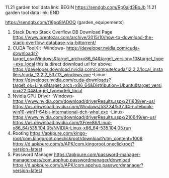 11.21 garden tool data link: BEGIN
https://sendgb.com/Rp0ajd3BoJb
11.21 garden tool data link: END


https://sendgb.com/t16pq8IADOQ (garden_equipements)


1. Stack Dump
Stack Overflow DB Download Page https://www.brentozar.com/archive/2015/10/how-to-download-the-stack-overflow-database-via-bittorrent/
2. CUDA ToolKit -Windows- https://developer.nvidia.com/cuda-downloads?target_os=Windows&target_arch=x86_64&target_version=10&target_type=exe_local this is direct download url for above: https://developer.download.nvidia.com/compute/cuda/12.2.2/local_installers/cuda_12.2.2_537.13_windows.exe -Linux- https://developer.nvidia.com/cuda-downloads?target_os=Linux&target_arch=x86_64&Distribution=Ubuntu&target_version=22.04&target_type=deb_local
3. Nvidia GPU Driver -Windows- https://www.nvidia.com/download/driverResults.aspx/211638/en-us/ https://us.download.nvidia.com/Windows/537.34/537.34-notebook-win10-win11-64bit-international-dch-whql.exe -Linux- https://www.nvidia.com/download/driverResults.aspx/210649/en-us/ https://us.download.nvidia.com/XFree86/Linux-x86_64/535.104.05/NVIDIA-Linux-x86_64-535.104.05.run
4. Rooting https://apkpure.com/kingo-root/com.kingoroot.oneclickroot/download?utm_content=1008 https://d.apkpure.com/b/APK/com.kingoroot.oneclickroot?version=latest
5. Password Manager https://apkpure.com/password-manager-managerpass/com.apphup.passwordmanager/download https://d.apkpure.com/b/APK/com.apphup.passwordmanager?version=latest
